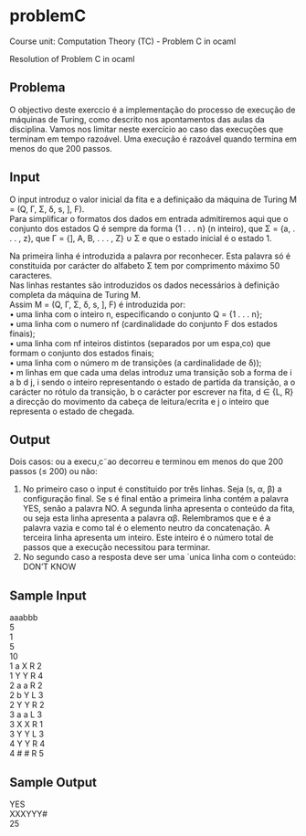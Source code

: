 # problemC
Course unit: Computation Theory (TC) - Problem C in ocaml

Resolution of Problem C in ocaml


## Problema

O objectivo deste exerccio é a implementação do processo de execução de máquinas de Turing, como descrito nos apontamentos das aulas da disciplina. Vamos nos limitar neste exercício ao caso das execuções que terminam em tempo razoável. Uma execução é razoável quando termina em menos do que 200 passos.  

## Input

O input introduz o valor inicial da fita e a definiçaão da máquina de Turing M = (Q, Γ, Σ, δ, s, ], F).  
Para simplificar o formatos dos dados em entrada admitiremos aqui que o conjunto dos estados Q é sempre da forma {1 . . . n} (n inteiro), que Σ = {a, . . . , z}, que Γ = {], A, B, . . . , Z} ∪ Σ e que o estado inicial é o estado 1.  

Na primeira linha é introduzida a palavra por reconhecer. Esta palavra só é constituida por carácter do alfabeto Σ tem por comprimento máximo 50 caracteres.  
Nas linhas restantes são introduzidos os dados necessários à definição completa da máquina de Turing M.  
Assim M = (Q, Γ, Σ, δ, s, ], F) é introduzida por:  
• uma linha com o inteiro n, especificando o conjunto Q = {1 . . . n};  
• uma linha com o numero nf (cardinalidade do conjunto F dos estados finais);  
• uma linha com nf inteiros distintos (separados por um espa¸co) que formam o conjunto dos estados finais;  
• uma linha com o número m de transições (a cardinalidade de δ));  
• m linhas em que cada uma delas introduz uma transição sob a forma de i a b d j, i sendo o inteiro representando o estado de partida da transição, a o carácter no rótulo da transição, b o carácter por escrever na fita, d ∈ {L, R} a direcção do movimento da cabeça de leitura/ecrita e j o inteiro que representa o estado de chegada.  

## Output

Dois casos: ou a execu¸c˜ao decorreu e terminou em menos do que 200 passos (≤ 200) ou não:  

1. No primeiro caso o input é constituido por três linhas. Seja (s, α, β) a configuração final. Se s é final então a primeira linha contém a palavra YES, senão a palavra NO. A segunda linha apresenta o conteúdo da fita, ou seja esta linha apresenta a palavra αβ. Relembramos que e é a palavra vazia e como tal é o elemento neutro da concatenação. A terceira linha apresenta um inteiro. Este inteiro é o número total de passos que a execução necessitou para terminar.  
2. No segundo caso a resposta deve ser uma ´unica linha com o conteúdo: DON’T KNOW  

## Sample Input

aaabbb  
5  
1  
5  
10  
1 a X R 2  
1 Y Y R 4  
2 a a R 2  
2 b Y L 3  
2 Y Y R 2  
3 a a L 3  
3 X X R 1  
3 Y Y L 3  
4 Y Y R 4  
4 # # R 5  

## Sample Output
YES  
XXXYYY#  
25  
